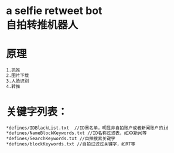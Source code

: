 a selfie retweet bot<br>
自拍转推机器人
===
原理
===
```markdown
1.抓推
2.图片下载
3.人脸识别
4.转推
```

关键字列表：<br>
===
```markdown
*defines/IDBlackList.txt  //ID黑名单，明显非自拍账户或者新闻账户的id
*defines/NameBlockKeywords.txt //ID名称过滤表，如XX新闻等
*defines/SearchKeywords.txt //自拍搜索关键字
*defines/blockKeywords.txt //自拍过滤过关键字，如RT等
```
